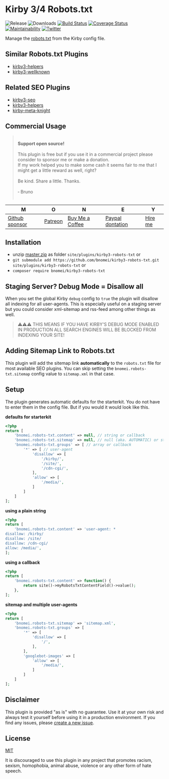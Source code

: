 # Kirby 3/4 Robots.txt

![Release](https://flat.badgen.net/packagist/v/bnomei/kirby3-robots-txt?color=ae81ff)
![Downloads](https://flat.badgen.net/packagist/dt/bnomei/kirby3-robots-txt?color=272822)
[![Build Status](https://flat.badgen.net/travis/bnomei/kirby3-robots-txt)](https://travis-ci.com/bnomei/kirby3-robots-txt)
[![Coverage Status](https://flat.badgen.net/coveralls/c/github/bnomei/kirby3-robots-txt)](https://coveralls.io/github/bnomei/kirby3-robots-txt) 
[![Maintainability](https://flat.badgen.net/codeclimate/maintainability/bnomei/kirby3-robots-txt)](https://codeclimate.com/github/bnomei/kirby3-robots-txt) 
[![Twitter](https://flat.badgen.net/badge/twitter/bnomei?color=66d9ef)](https://twitter.com/bnomei)


Manage the [robots.txt](https://developers.google.com/search/reference/robots_txt) from the Kirby config file.

## Similar Robots.txt Plugins

- [kirby3-helpers](https://github.com/johannschopplich/kirby-helpers)
- [kirby3-wellknown](https://github.com/omz13/kirby3-wellknown)

## Related SEO Plugins

- [kirby3-seo](https://github.com/tobimori/kirby-seo)
- [kirby3-helpers](https://github.com/johannschopplich/kirby-helpers)
- [kirby-meta-knight](https://github.com/diesdasdigital/kirby-meta-knight)

## Commercial Usage

> <br>
> <b>Support open source!</b><br><br>
> This plugin is free but if you use it in a commercial project please consider to sponsor me or make a donation.<br>
> If my work helped you to make some cash it seems fair to me that I might get a little reward as well, right?<br><br>
> Be kind. Share a little. Thanks.<br><br>
> &dash; Bruno<br>
> &nbsp; 

| M | O | N | E | Y |
|---|----|---|---|---|
| [Github sponsor](https://github.com/sponsors/bnomei) | [Patreon](https://patreon.com/bnomei) | [Buy Me a Coffee](https://buymeacoff.ee/bnomei) | [Paypal dontation](https://www.paypal.me/bnomei/15) | [Hire me](mailto:b@bnomei.com?subject=Kirby) |

## Installation

- unzip [master.zip](https://github.com/bnomei/kirby3-robots-txt/archive/master.zip) as folder `site/plugins/kirby3-robots-txt` or
- `git submodule add https://github.com/bnomei/kirby3-robots-txt.git site/plugins/kirby3-robots-txt` or
- `composer require bnomei/kirby3-robots-txt`

## Staging Server? Debug Mode = Disallow all

When you set the global Kirby `debug` config to `true` the plugin will disallow all indexing for all user-agents. This is especially useful on a staging server but you could consider xml-sitemap and rss-feed among other things as well.

> ⚠️⚠️⚠️ THIS MEANS IF YOU HAVE KIRBY'S DEBUG MODE ENABLED IN PRODUCTION ALL SEARCH ENGINES WILL BE BLOCKED FROM INDEXING YOUR SITE!

## Adding Sitemap Link to Robots.txt

This plugin will add the sitemap link **automatically** to the `robots.txt` file for most available SEO plugins. You can skip setting the `bnomei.robots-txt.sitemap` config value to `sitemap.xml` in that case.

## Setup

The plugin generates automatic defaults for the starterkit. You do not have to enter them in the config file. But if you would it would look like this.

**defaults for starterkit**
```php
<?php
return [
    'bnomei.robots-txt.content' => null, // string or callback
    'bnomei.robots-txt.sitemap' => null, // null (aka. AUTOMATIC) or string or callback
    'bnomei.robots-txt.groups' => [ // array or callback
        '*' => [ // user-agent
            'disallow' => [
                '/kirby/',
                '/site/',
                '/cdn-cgi/',
            ],
            'allow' => [
                '/media/',
            ]
        ]
    ]
];
```

**using a plain string**
```php
<?php
return [
    'bnomei.robots-txt.content' => 'user-agent: *
disallow: /kirby/
disallow: /site/
disallow: /cdn-cgi/
allow: /media/',
];
```

**using a callback**
```php
<?php
return [
    'bnomei.robots-txt.content' => function() {
        return site()->myRobotsTxtContentField()->value();
    },
];
```

**sitemap and multiple user-agents**
```php
<?php
return [
    'bnomei.robots-txt.sitemap' => 'sitemap.xml',
    'bnomei.robots-txt.groups' => [
        '*' => [
            'disallow' => [
                '/',
            ],
        ],
        'googlebot-images' => [
            'allow' => [
                '/media/',
            ]
        ]
    ]
];
```

## Disclaimer

This plugin is provided "as is" with no guarantee. Use it at your own risk and always test it yourself before using it in a production environment. If you find any issues, please [create a new issue](https://github.com/bnomei/kirby3-robots-txt/issues/new).

## License

[MIT](https://opensource.org/licenses/MIT)

It is discouraged to use this plugin in any project that promotes racism, sexism, homophobia, animal abuse, violence or any other form of hate speech.
